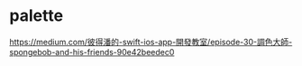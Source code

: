 # palette

https://medium.com/彼得潘的-swift-ios-app-開發教室/episode-30-調色大師-spongebob-and-his-friends-90e42beedec0
